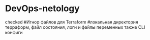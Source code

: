 # DevOps-netology
checked
#Игнор файлов для Terraform
#локальная директория терраформ, файл состояния, логи и файлы переменных также CLI конфиги
